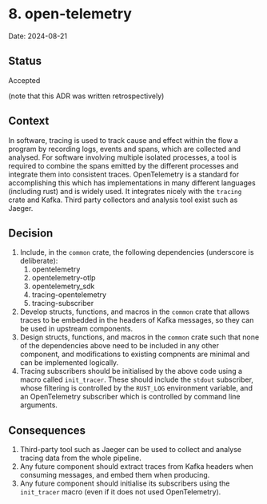 # 8. open-telemetry

Date: 2024-08-21

## Status

Accepted

(note that this ADR was written retrospectively)

## Context

In software, tracing is used to track cause and effect within the flow a program by recording logs, events and spans, which are collected and analysed.
For software involving multiple isolated processes, a tool is required to combine the spans emitted by the different processes and integrate them into consistent traces.
OpenTelemetry is a standard for accomplishing this which has implementations in many different languages (including rust) and is widely used.
It integrates nicely with the `tracing` crate and Kafka.
Third party collectors and analysis tool exist such as Jaeger.

## Decision

1. Include, in the `common` crate, the following dependencies (underscore is deliberate):
    1. opentelemetry
    2. opentelemetry-otlp
    3. opentelemetry_sdk
    4. tracing-opentelemetry
    5. tracing-subscriber
2. Develop structs, functions, and macros in the `common` crate that allows traces to be embedded in the headers of Kafka messages, so they can be used in upstream components.
3. Design structs, functions, and macros in the `common` crate such that none of the dependencies above need to be included in any other component, and modifications to existing compnents are minimal and can be implemented logically.
4. Tracing subscribers should be initialised by the above code using a macro called `init_tracer`. These should include the `stdout` subscriber, whose filtering is controlled by the `RUST_LOG` environment variable, and an OpenTelemetry subscriber which is controlled by command line arguments.

## Consequences

1. Third-party tool such as Jaeger can be used to collect and analyse tracing data from the whole pipeline.
2. Any future component should extract traces from Kafka headers when consuming messages, and embed them when producing.
3. Any future component should initialise its subscribers using the `init_tracer` macro (even if it does not used OpenTelemetry).
